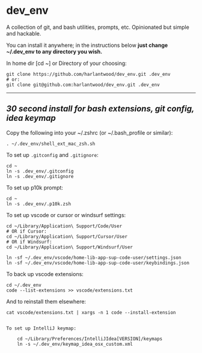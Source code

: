# dev_env

A collection of git, and bash utilities, prompts, etc. Opinionated but simple and hackable.

You can install it anywhere; in the instructions below **just change ~/.dev_env to any directory you wish.**

In home dir [cd ~] or Directory of your choosing:

    git clone https://github.com/harlantwood/dev_env.git .dev_env
    # or:
    git clone git@github.com:harlantwood/dev_env.git .dev_env

---

## _30 second install for bash extensions, git config, idea keymap_

Copy the following into your ~/.zshrc (or ~/.bash_profile or similar):

    . ~/.dev_env/shell_ext_mac_zsh.sh

To set up `.gitconfig` and `.gitignore`:

    cd ~
    ln -s .dev_env/.gitconfig
    ln -s .dev_env/.gitignore

To set up p10k prompt:

    cd ~
    ln -s .dev_env/.p10k.zsh

To set up vscode or cursor or windsurf settings:

    cd ~/Library/Application\ Support/Code/User
    # OR if Cursor:
    cd ~/Library/Application\ Support/Cursor/User
    # OR if Windsurf:
    cd ~/Library/Application\ Support/Windsurf/User

    ln -sf ~/.dev_env/vscode/home-lib-app-sup-code-user/settings.json
    ln -sf ~/.dev_env/vscode/home-lib-app-sup-code-user/keybindings.json

To back up vscode extensions:
```console
cd ~/.dev_env
code --list-extensions >> vscode/extensions.txt
```

And to reinstall them elsewhere:

    cat vscode/extensions.txt | xargs -n 1 code --install-extension
```

To set up IntelliJ keymap:

    cd ~/Library/Preferences/IntelliJIdea[VERSION]/keymaps
    ln -s ~/.dev_env/keymap_idea_osx_custom.xml
